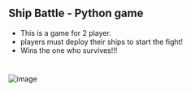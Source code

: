 ## Ship Battle - Python game

- This is a game for 2 player.
- players must deploy their ships to start the fight!
- Wins the one who survives!!!
#
![image](https://oyster.ignimgs.com/mediawiki/apis.ign.com/assassins-creed-4/b/b8/830302_543886508965801_1343130755_o.jpg)
